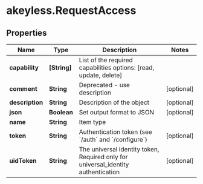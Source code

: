 # akeyless.RequestAccess

## Properties

Name | Type | Description | Notes
------------ | ------------- | ------------- | -------------
**capability** | **[String]** | List of the required capabilities options: [read, update, delete] | 
**comment** | **String** | Deprecated - use description | [optional] 
**description** | **String** | Description of the object | [optional] 
**json** | **Boolean** | Set output format to JSON | [optional] 
**name** | **String** | Item type | 
**token** | **String** | Authentication token (see &#x60;/auth&#x60; and &#x60;/configure&#x60;) | [optional] 
**uidToken** | **String** | The universal identity token, Required only for universal_identity authentication | [optional] 


